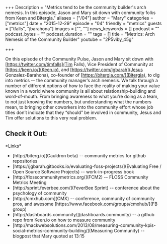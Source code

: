 +++
Description = "Metrics tend to be the community builder's arch nemesis. In this episode, Jason and Mary sit down with community folks from Keen and Bitergia."
aliases = ["/04"]
author = "Mary"
categories = ["metrics"]
date = "2015-12-29"
episode = "04"
friendly = "metrics"
guests = ["tfalls", "jbarahona"]
images = ["", ""]
news_keywords = []
podcast = ""
podcast_bytes = ""
podcast_duration = ""
tags = []
title = "Metrics: Arch Nemesis of the Community Builder"
youtube = "2P5viby_45g"

+++

On this episode of the Community Pulse, Jason and Mary sit down with [https://twitter.com/timfalls](Tim Falls), Vice President of Community at [https://keen.io/](Keen.io), and [https://twitter.com/jgbarah](Jesus Gonzalez-Barahona), co-founder of [https://bitergia.com/](Bitergia), to dig into metrics -- the community manager’s arch nemesis. We talk through a number of different options of how to face the reality of making your value known in a world where community is all about relationship-building and word-of-mouth. From bringing awareness to what you’re doing as a team, to not just knowing the numbers, but understanding what the numbers mean, to bringing other coworkers into the community effort whose job titles don’t indicate that they “should” be involved in community, Jesus and Tim offer solutions to this very real problem.


<h2>Check it Out:</h2>
*Links*<ul>
<li>[http://biterg.io](Cauldron beta) -- community metrics for github repositories</li>
<li>[https://jgbarah.gitbooks.io/evaluating-foss-projects/](Evaluating Free / Open Source Software Projects) -- work-in-progress book</li>
<li>[http://flosscommunitymetrics.org/](FCM2) -- FLOSS Community Metrics Meeting</li>
<li>[http://sprint.feverbee.com/](FeverBee Sprint) -- conference about the psychology of community</li>
<li>[http://cmxhub.com](CMX) -- conference, community of community pros, and awesome [https://www.facebook.com/groups/cmxhub/](FB group)</li>
<li>[http://dashboards.community/](dashboards.community) -- a github repo from Keen.io on how to measure community</li>
<li>[http://mackwebsolutions.com/2013/08/measuring-community-kpis-social-metrics-community-building/](Measuring Community) -- blogpost that Mary quoted at 13:15</li></ul>
